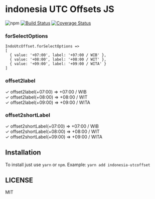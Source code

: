 # indonesia UTC Offsets JS

![npm](https://img.shields.io/npm/v/indonesia-utcoffset)  [![Build Status](https://travis-ci.com/ryanhs/indonesia-utcoffset.svg?branch=master)](https://travis-ci.com/ryanhs/indonesia-utcoffset)  [![Coverage Status](https://coveralls.io/repos/github/ryanhs/indonesia-utcoffset/badge.svg?branch=master)](https://coveralls.io/github/ryanhs/indonesia-utcoffset?branch=master)


### forSelectOptions

```
IndoUtcOffset.forSelectOptions =>
[
  { value: '+07:00', label: '+07:00 / WIB' },
  { value: '+08:00', label: '+08:00 / WIT' },
  { value: '+09:00', label: '+09:00 / WITA' }
]
```

### offset2label

✓ offset2label(+07:00) => +07:00 / WIB  
✓ offset2label(+08:00) => +08:00 / WIT  
✓ offset2label(+09:00) => +09:00 / WITA  

### offset2shortLabel

✓ offset2shortLabel(+07:00) => +07:00 / WIB  
✓ offset2shortLabel(+08:00) => +08:00 / WIT  
✓ offset2shortLabel(+09:00) => +09:00 / WITA  



## Installation

To install just use `yarn` or `npm`. Example: `yarn add indonesia-utcoffset`

## LICENSE

MIT
